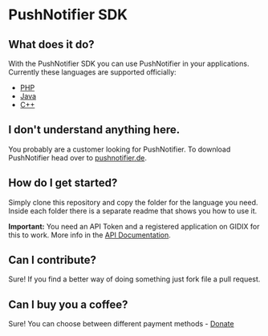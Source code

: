 # PushNotifier SDK

## What does it do?

With the PushNotifier SDK you can use PushNotifier in your applications. Currently these languages are supported officially:

- [PHP](https://github.com/bluefirex/PushNotifier-SDK/tree/master/PHP)
- [Java](https://github.com/bluefirex/PushNotifier-SDK/tree/master/Java)
- [C++](https://github.com/bluefirex/PushNotifier-SDK/tree/master/CPP)

## I don't understand anything here.

You probably are a customer looking for PushNotifier. To download PushNotifier head over to [pushnotifier.de](http://pushnotifier.de).


## How do I get started?

Simply clone this repository and copy the folder for the language you need. Inside each folder there is a separate readme that shows you how to use it.

**Important:** You need an API Token and a registered application on GIDIX for this to work. More info in the [API Documentation](http://a.gidix.de/).

## Can I contribute?

Sure! If you find a better way of doing something just fork file a pull request.

## Can I buy you a coffee?

Sure! You can choose between different payment methods - [Donate](http://gidix.de/donate/)
